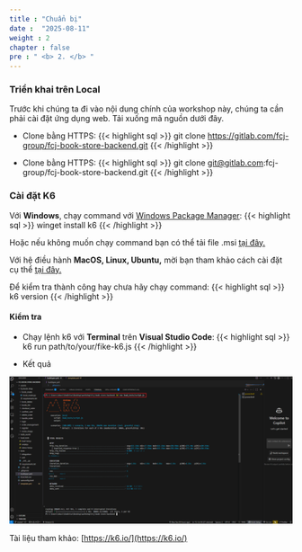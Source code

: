 ```yaml
---
title : "Chuẩn bị"
date :  "2025-08-11" 
weight : 2 
chapter : false
pre : " <b> 2. </b> "
---
```


### Triển khai trên Local
Trước khi chúng ta đi vào nội dung chính của workshop này, chúng ta cần phải cài đặt ứng dụng web. Tải xuống mã nguồn dưới đây. 
  + Clone bằng HTTPS: 
{{< highlight sql >}}
  git clone https://gitlab.com/fcj-group/fcj-book-store-backend.git
{{< /highlight >}}

  + Clone bằng HTTPS:
{{< highlight sql >}}
  git clone git@gitlab.com:fcj-group/fcj-book-store-backend.git
{{< /highlight >}}

### Cài đặt K6
Với **Windows**, chạy command với [Windows Package Manager](https://github.com/microsoft/winget-cli):
{{< highlight sql >}}
  winget install k6
{{< /highlight >}}

Hoặc nếu không muốn chạy command bạn có thể tải file .msi [tại đây.](https://dl.k6.io/msi/k6-latest-amd64.msi)

Với hệ điều hành **MacOS, Linux, Ubuntu,** mời bạn tham khảo cách cài đặt cụ thể [tại đây.](https://k6.io/docs/get-started/installation/)

Để kiểm tra thành công hay chưa hãy chạy command:
{{< highlight sql >}}
  k6 version
{{< /highlight >}}

#### Kiểm tra
  + Chạy lệnh k6 với **Terminal** trên **Visual Studio Code**:
{{< highlight sql >}}
  k6 run path/to/your/fike-k6.js
{{< /highlight >}}

  + Kết quả
  
![K6](/images/2.prerequisite/001-k6.png)

Tài liệu tham khảo: [https://k6.io/](https://k6.io/)

